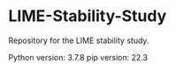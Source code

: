 # LIME-Stability-Study

Repository for the LIME stability study.

Python version: 3.7.8
pip version: 22.3